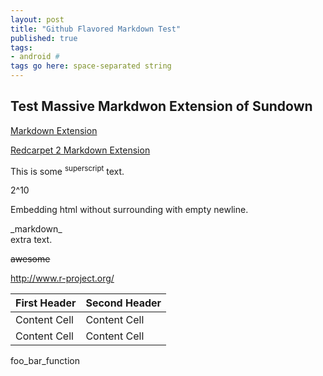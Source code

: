```yaml
---
layout: post
title: "Github Flavored Markdown Test"
published: true
tags: 
- android #
tags go here: space-separated string
---
```


## Test Massive Markdwon Extension of Sundown

[Markdown Extension](http://hosho.ees.hokudai.ac.jp/~kubo/Rdoc/library/markdown/html/markdownExtensions.html)

[Redcarpet 2 Markdown Extension](https://github.com/vmg/redcarpet)


This is some <sup>superscript</sup> text.

2^10



Embedding html without surrounding with empty newline.
<div>_markdown_</div>
extra text.



~~awesome~~


http://www.r-project.org/


First Header  | Second Header
------------- | -------------
Content Cell  | Content Cell
Content Cell  | Content Cell


foo_bar_function